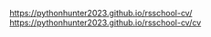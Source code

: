 https://pythonhunter2023.github.io/rsschool-cv/ <br>
https://pythonhunter2023.github.io/rsschool-cv/cv
